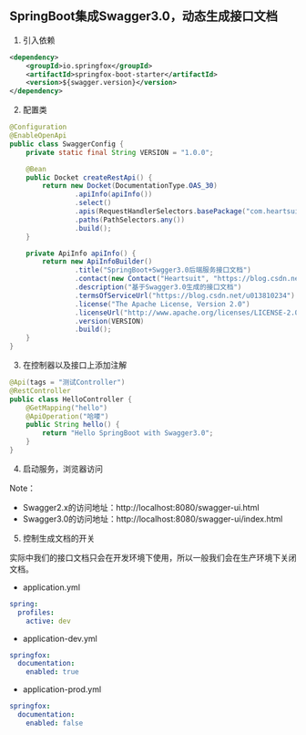 ## SpringBoot集成Swagger3.0，动态生成接口文档

1. 引入依赖
```xml
<dependency>
    <groupId>io.springfox</groupId>
    <artifactId>springfox-boot-starter</artifactId>
    <version>${swagger.version}</version>
</dependency>
```

2. 配置类

```java
@Configuration
@EnableOpenApi
public class SwaggerConfig {
    private static final String VERSION = "1.0.0";

    @Bean
    public Docket createRestApi() {
        return new Docket(DocumentationType.OAS_30)
                .apiInfo(apiInfo())
                .select()
                .apis(RequestHandlerSelectors.basePackage("com.heartsuit.controller"))
                .paths(PathSelectors.any())
                .build();
    }

    private ApiInfo apiInfo() {
        return new ApiInfoBuilder()
                .title("SpringBoot+Swgger3.0后端服务接口文档")
                .contact(new Contact("Heartsuit", "https://blog.csdn.net/u013810234", "454670286@qq.com"))
                .description("基于Swagger3.0生成的接口文档")
                .termsOfServiceUrl("https://blog.csdn.net/u013810234")
                .license("The Apache License, Version 2.0")
                .licenseUrl("http://www.apache.org/licenses/LICENSE-2.0.html")
                .version(VERSION)
                .build();
    }
}
```

3. 在控制器以及接口上添加注解

```java
@Api(tags = "测试Controller")
@RestController
public class HelloController {
    @GetMapping("hello")
    @ApiOperation("哈喽")
    public String hello() {
        return "Hello SpringBoot with Swagger3.0";
    }
}
```

4. 启动服务，浏览器访问

Note：
- Swagger2.x的访问地址：http://localhost:8080/swagger-ui.html
- Swagger3.0的访问地址：http://localhost:8080/swagger-ui/index.html

5. 控制生成文档的开关

实际中我们的接口文档只会在开发环境下使用，所以一般我们会在生产环境下关闭文档。

- application.yml
```yaml
spring:
  profiles:
    active: dev
```

- application-dev.yml
```yaml
springfox:
  documentation:
    enabled: true
```

- application-prod.yml
```yaml
springfox:
  documentation:
    enabled: false
```